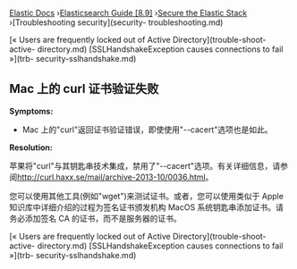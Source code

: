 

[Elastic Docs](/guide/) ›[Elasticsearch Guide [8.9]](index.md) ›[Secure the
Elastic Stack](secure-cluster.md) ›[Troubleshooting security](security-
troubleshooting.md)

[« Users are frequently locked out of Active Directory](trouble-shoot-active-
directory.md) [SSLHandshakeException causes connections to fail »](trb-
security-sslhandshake.md)

## Mac 上的 curl 证书验证失败

**Symptoms:**

* Mac 上的"curl"返回证书验证错误，即使使用"--cacert"选项也是如此。

**Resolution:**

苹果将"curl"与其钥匙串技术集成，禁用了"--cacert"选项。有关详细信息，请参阅<http://curl.haxx.se/mail/archive-2013-10/0036.html>。

您可以使用其他工具(例如"wget")来测试证书。或者，您可以使用类似于 Apple知识库中详细介绍的过程为签名证书颁发机构 MacOS 系统钥匙串添加证书。请务必添加签名 CA 的证书，而不是服务器的证书。

[« Users are frequently locked out of Active Directory](trouble-shoot-active-
directory.md) [SSLHandshakeException causes connections to fail »](trb-
security-sslhandshake.md)
